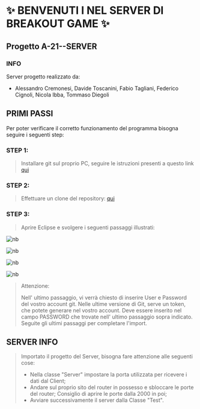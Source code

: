 # :sparkles: BENVENUTI I NEL SERVER DI BREAKOUT GAME :sparkles: 
## Progetto A-21--SERVER

### INFO
Server progetto realizzato da:
- Alessandro Cremonesi, Davide Toscanini, Fabio Tagliani, Federico Cignoli, Nicola Ibba, Tommaso Diegoli

## PRIMI PASSI
Per poter verificare il corretto funzionamento del programma bisogna seguire i seguenti step:

### STEP 1:

> Installare git sul proprio PC, seguire le istruzioni presenti a questo link
> [qui](https://github.com/git-guides/install-git)

### STEP 2:

> Effettuare un clone del repository:
> [qui](https://github.com/Corby25/BreakoutServer)

### STEP 3:
> Aprire Eclipse e svolgere i seguenti passaggi illustrati:
> 
![nb](https://cdn.discordapp.com/attachments/844598841008586752/881929408649232385/unknown.png)

![nb](https://cdn.discordapp.com/attachments/844598841008586752/881929506988888074/unknown.png)

![nb](https://cdn.discordapp.com/attachments/844598841008586752/881929598072418304/unknown.png)

![nb](https://cdn.discordapp.com/attachments/844598841008586752/881930007793008650/unknown.png)

> Attenzione: 
> 
> Nell' ultimo passaggio, vi verrà chiesto di inserire User e Password del vostro account git. 
> Nelle ultime versione di Git, serve un token, che potete generare nel vostro account.
> Deve essere inserito nel campo PASSWORD che trovate nell' ultimo passaggio sopra indicato.
> Seguite gli ultimi passaggi per completare l'import.

## SERVER INFO
> Importato il progetto del Server, bisogna fare attenzione alle seguenti cose:
>    - Nella classe "Server" impostare la porta utilizzata per ricevere i dati dal Client;
>    - Andare sul proprio sito del router in possesso e sbloccare le porte del router;
>       Consiglio di aprire le porte dalla 2000 in poi;
>    - Avviare successivamente il server dalla Classe "Test".
    
